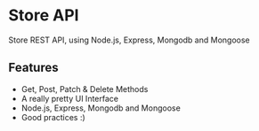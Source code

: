 
# Store API

Store REST API, using Node.js, Express, Mongodb and Mongoose
## Features

- Get, Post, Patch & Delete Methods
- A really pretty UI Interface
- Node.js, Express, Mongodb and Mongoose
- Good practices :)

